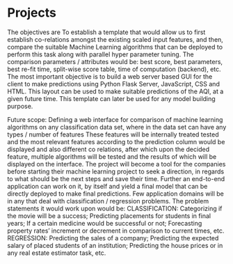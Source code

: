# Projects
The objectives are
To establish a template that would allow us to first establish co-relations amongst the existing scaled input features, and then, compare the suitable Machine Learning algorithms that can be deployed to perform this task along with parallel hyper parameter tuning. The comparison parameters / attributes would be: best score, best parameters, best re-fit time, split-wise score table, time of computation (backend), etc.
The most important objective is to build a web server based GUI for the client to make predictions using Python Flask Server, JavaScript, CSS and HTML. This layout can be used to make suitable predictions of the AQI, at a given future time.
This template can later be used for any model building purpose.

Future scope:
Defining a web interface for comparison of machine learning algorithms on any classification data set, where in the data set can have any types / number of features
These features will be internally treated tested and the most relevant features according to the prediction column would be displayed and also different co relations, after which upon the decided feature, multiple algorithms will be tested and the results of which will be displayed on the interface.
The project will become a tool for the companies before starting their machine learning project to seek a direction, in regards to what should be the next steps and save their time. Further an end-to-end application can work on it, by itself and yield a final model that can be directly deployed to make final predictions.
Few application domains will be in any that deal with classification / regression problems. 
The problem statements it would work upon would be:
CLASSIFICATION: Categorizing if the movie will be a success; Predicting placements for students in final years; If a certain medicine would be successful or not; Forecasting property rates’ increment or decrement in comparison to current times, etc.
REGRESSION: Predicting the sales of a company; Predicting the expected salary of placed students of an institution; Predicting the house prices or in any real estate estimator task, etc. 
